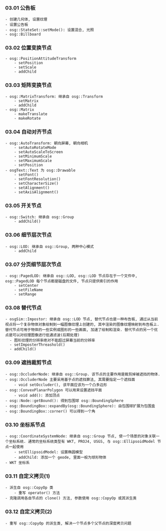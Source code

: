 ### 03.01 公告板
    - 创建几何体, 设置纹理
    - 设置公告板
    - osg::StateSet::setMode(): 设置混合, 光照
    - osg::Billboard

### 03.02 位置变换节点
    - osg::PositionAttitudeTransform
        - setPosition
        - setScale
        - addChild

### 03.03 矩阵变换节点
    - osg::MatrixTransform: 继承自 osg::Transform
        - setMatrix
        - addChild
    - osg::Matrix
        - makeTranslate
        - makeRotate

### 03.04 自动对齐节点
    - osg::AutoTransform: 朝向屏幕, 朝向相机
        - setAutoRotateMode
        - setAutoScaleToScreen
        - setMinimumScale
        - setMaximumScale
        - setPosition
    - osgText::Text 为 osg::Drawable
        - setFont()
        - setFontResolution()
        - setCharacterSize()
        - setAlignment()
        - setAxisAlignment()

### 03.05 开关节点
    - osg::Switch: 继承自 osg::Group
        - addChild()

### 03.06 细节层次节点
    - osg::LOD: 继承自 osg::Group, 两种中心模式
        - addChild

### 03.07 分页细节层次节点
    - osg::PagedLOD: 继承自 osg::LOD, osg::LOD 节点存在于一个文件中, osg::PagedLOD 每个节点都是磁盘的文件, 节点只提供索引的作用
        - setCenter
        - setFileName
        - setRange

### 03.08 替代节点
    - osgSim::Impostor: 继承自 osg::LOD 节点, 替代节点也是一种布告板, 通过从当前视点将一个复杂物体对象绘制到一幅图像纹理上创建的, 其中渲染的图像纹理映射到布告板上. 替代节点可用于物体的一些实例或图形的一些画面, 加速了绘制和渲染. 替代节点的另一个优点是可以对纹理图像进行低通滤波(后期处理)
      - 图形纹理的分辨率绝对不能超过屏幕当前的分辨率
      - setImposterThreashold()
      - addChild()

### 03.09 遮挡裁剪节点
    - osg::OccluderNode: 继承自 osg::Group. 该节点的主要作用是裁剪掉被遮挡的物体.
    - osg::OccluderNode 主要采用基于点的遮挡算法, 其需要指定一个遮挡面
        - void setOccluder(), 该平面应该为一个凸多边形
    - osg::ConvexPlanarPolygon 可以用来设置遮挡平面
        - void add(): 添加顶点
    - osg::Node::getBound(): 得到包围球 osg::BoundingSphere
    - osg::BoundingBox::expandBy(osg::BoundingSphere): 由包围球扩展为包围盒
    - osg::BoundingBox::corner() 可以得到一个角

### 03.10 坐标系节点
    - osg::CoordinateSystemNode: 继承自 osg::Group 节点, 使一个场景的对象关联一个坐标系统. 通常的坐标系统类型有 WKT, PROJ4, USGS, 与 osg::EllipsoidModel 节点一起使用
        - setEllipsoidModel: 设置椭圆模型
        - addChild: 添加一个 geode, 里面一般为球形物体
    - WKT 坐标系

### 03.11 自定义拷贝(1)
    - 派生自 osg::CopyOp 类
        - 重写 operator() 方法
    - 克隆调用各自节点的 clone() 方法, 参数使用 osg::CopyOp 或其派生类

### 03.12 自定义拷贝(2)
    - 重写 osg::CopyOp 的派生类, 解决一个节点多个父节点的深度拷贝问题